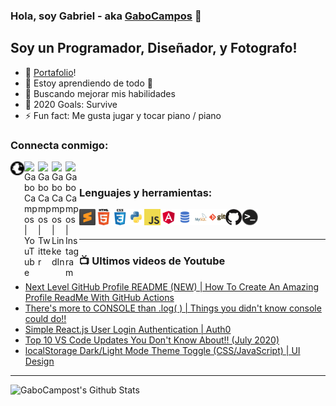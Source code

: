 ### Hola, soy Gabriel - aka [GaboCampos][website] 👋

## Soy un Programador,  Diseñador, y Fotografo!
- 🔭 [Portafolio][website]!
- 🌱 Estoy aprendiendo de todo 🤣
- 👯 Buscando mejorar mis habilidades
- 🥅 2020 Goals: Survive
- ⚡ Fun fact: Me gusta jugar y tocar piano / piano

### Connecta conmigo:

[<img align="left" alt="gcampos.ga" width="22px" src="https://raw.githubusercontent.com/iconic/open-iconic/master/svg/globe.svg" />][website]
[<img align="left" alt="GaboCampos | YouTube" width="22px" src="https://cdn.jsdelivr.net/npm/simple-icons@v3/icons/youtube.svg" />][youtube]
[<img align="left" alt="GaboCampos | Twitter" width="22px" src="https://cdn.jsdelivr.net/npm/simple-icons@v3/icons/twitter.svg" />][twitter]
[<img align="left" alt="GaboCampos | LinkedIn" width="22px" src="https://cdn.jsdelivr.net/npm/simple-icons@v3/icons/linkedin.svg" />][linkedin]
[<img align="left" alt="GaboCampos | Instagram" width="22px" src="https://cdn.jsdelivr.net/npm/simple-icons@v3/icons/instagram.svg" />][instagram]

<br />

### Lenguajes y herramientas:

<img align="left" alt="SublimeText" width="26px" src="https://raw.githubusercontent.com/github/explore/80688e429a7d4ef2fca1e82350fe8e3517d3494d/topics/sublime-text/sublime-text.png" />
<img align="left" alt="HTML5" width="26px" src="https://raw.githubusercontent.com/github/explore/80688e429a7d4ef2fca1e82350fe8e3517d3494d/topics/html/html.png" />
<img align="left" alt="CSS3" width="26px" src="https://raw.githubusercontent.com/github/explore/80688e429a7d4ef2fca1e82350fe8e3517d3494d/topics/css/css.png" />
<img align="left" alt="Python" width="26px" src="https://raw.githubusercontent.com/github/explore/80688e429a7d4ef2fca1e82350fe8e3517d3494d/topics/python/python.png" />
<img align="left" alt="JavaScript" width="26px" src="https://raw.githubusercontent.com/github/explore/80688e429a7d4ef2fca1e82350fe8e3517d3494d/topics/javascript/javascript.png" />
<img align="left" alt="Angular.js" width="26px" src="https://raw.githubusercontent.com/github/explore/80688e429a7d4ef2fca1e82350fe8e3517d3494d/topics/angular/angular.png" />
<img align="left" alt="SQL" width="26px" src="https://raw.githubusercontent.com/github/explore/80688e429a7d4ef2fca1e82350fe8e3517d3494d/topics/sql/sql.png" />
<img align="left" alt="MySQL" width="26px" src="https://raw.githubusercontent.com/github/explore/80688e429a7d4ef2fca1e82350fe8e3517d3494d/topics/mysql/mysql.png" />
<img align="left" alt="Git" width="26px" src="https://raw.githubusercontent.com/github/explore/80688e429a7d4ef2fca1e82350fe8e3517d3494d/topics/git/git.png" />
<img align="left" alt="GitHub" width="26px" src="https://raw.githubusercontent.com/github/explore/78df643247d429f6cc873026c0622819ad797942/topics/github/github.png" />
<img align="left" alt="HTML5" width="26px" src="https://raw.githubusercontent.com/github/explore/80688e429a7d4ef2fca1e82350fe8e3517d3494d/topics/terminal/terminal.png" />

<br />
<br />

---

### 📺 Ultimos videos de Youtube
<!-- YOUTUBE:START -->
- [Next Level GitHub Profile README (NEW) | How To Create An Amazing Profile ReadMe With GitHub Actions](https://www.youtube.com/watch?v=ECuqb5Tv9qI)
- [There's more to CONSOLE than .log( ) | Things you didn't know console could do!!](https://www.youtube.com/watch?v=_-bHhEGcDiQ)
- [Simple React.js User Login Authentication | Auth0](https://www.youtube.com/watch?v=MqczHS3Z2bc)
- [Top 10 VS Code Updates You Don't Know About!! (July 2020)](https://www.youtube.com/watch?v=WHBQ1szkhtI)
- [localStorage Dark/Light Mode Theme Toggle (CSS/JavaScript) | UI Design](https://www.youtube.com/watch?v=_raOFZAYXD4)
<!-- YOUTUBE:END -->

---

<img align="left" alt="GaboCampost's Github Stats" src="https://github-readme-stats.vercel.app/api?username=GaboCampost&show_icons=true&hide_border=true" />

[website]: https://gcampos.ga
[twitter]: https://twitter.com/gabocamposss
[youtube]: https://youtube.com/channel/UCW1gBV_k0_ir4Z7hntt0R6Q
[instagram]: https://instagram.com/GaboCampost
[linkedin]: https://www.linkedin.com/in/gabriel-alejandro-6b439b166/

